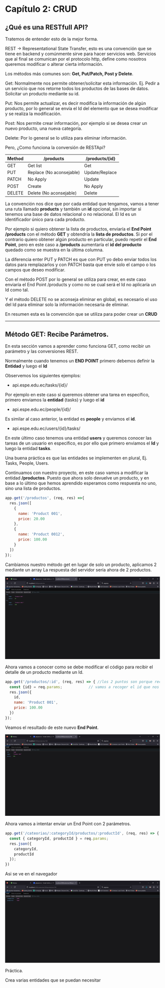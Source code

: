 # Capítulo 2: CRUD

## ¿Qué es una RESTfull API?

Tratemos de entender esto de la mejor forma.

REST -> Representational State Transfer, esto es una convención que se tiene en backend y comúnmente sirve para hacer servicios web. Servicios que al final se comunican por el protocolo http, define como nosotros queremos modificar o alterar cierta información.

Los métodos más comunes son: **Get, Put/Patch, Post y Delete**.

Get: Normalmente nos permite obtener/solicitar esta información. Ej. Pedir a un servicio que nos retorne todos los productos de las bases de datos. Solicitar un producto mediante su id.

Put: Nos permite actualizar, es decir modifica la información de algún producto, por lo general se envía el Id del elemento que se desea modificar y se realiza la modificación.

Post: Nos permite crear información, por ejemplo si se desea crear un nuevo producto, una nueva categoría.

Delete: Por lo general se lo utiliza para eliminar información.

Pero, ¿Como funciona la conversión de RESTApi?

| Method       | /products | /products/{id}   |
|--------------|-----------|------------      |
| GET          | Get list  | Get              |
| PUT          | Replace  (No aconsejable) | Update/Replace   |
| PATCH        | No Apply  | Update           |
| POST         | Create    | No Apply         |
| DELETE       | Delete  (No aconsejable)  | Delete           |

La convención nos dice que por cada entidad que tengamos, vamos a tener una ruta llamado **products** y también un  **id** opcional, sin importar si tenemos una base de datos relacional o no relacional. El Id es un identificador único para cada producto.

Por ejemplo si quiero obtener la lista de productos, enviaría el **End Point /products** con el método **GET** y obtendría la **lista de productos**. Si por el contrario quiero obtener algún producto en particular, puedo repetir el **End Point**, pero en este caso a **/products** aumentaría el **id del producto** quedado como se muestra en la última columna.

La diferencia enter PUT y PATCH es que con PUT yo debo enviar todos los datos para remplazarlos y con PATCH basta que envíe solo el campo o los campos que deseo modificar.

Con el método POST por lo general se utiliza para crear, en este caso enviaría el End Point /products y como no se cual será el Id no aplicaría un Id como tal.

Y el método DELETE no se aconseja eliminar en global, es necesario el uso del Id para eliminar solo la información necesaria de eliminar.

En resumen esta es la convención que se utiliza para poder crear un **CRUD**

---

## Método GET: Recibe Parámetros.

En esta sección vamos a aprender como funciona GET, como recibir un parámetro y las conversiones REST.

Normalmente cuando tenemos un **END POINT** primero debemos definir la **Entidad** y luego el **Id**

Observemos los siguientes ejemplos:

* api.espe.edu.ec/tasks/{id}/

Por ejemplo en este caso si queremos obtener una tarea en específico, primero enviamos la **entidad** (tasks) y luego el **id**
* api.espe.edu.ec/people/{id}/

Es similar al caso anterior, la entidad es **people** y enviamos el **id**.
* api.espe.edu.ec/users/{id}/tasks/

En este último caso tenemos una entidad **users** y queremos conocer las tareas de un usuario en específico, es por ello que primero enviamos el **Id** y luego la entidad **tasks**.

Una buena práctica es que las entidades se implementen en plural, Ej. Tasks, People, Users.

Continuamos con nuestro proyecto, en este caso vamos a modificar la entidad **/productos**. Puesto que ahora solo devuelve un producto, y en base a lo último que hemos aprendido esperamos como respuesta no uno, sino una lista de productos.

```js
app.get('/productos', (req, res) =>{
  res.json([
    {
      name: 'Product 001',
      price: 20.00
    },
    {
      name: 'Product 0012',
      price: 100.00
    }
  ])
});
```
Cambiamos nuestro método get en lugar de solo un producto, aplicamos 2 mediante un array
La respuesta del servidor sería ahora de 2 productos.

![](image.png "Mostrando 2 productos con el método GET")

Ahora vamos a conocer como se debe modificar el código para recibir el detalle de un producto mediante un Id.

```js
app.get('/productos/:id', (req, res) => { //los 2 puntos son porque recibe un parámetro.
  const {id} = req.params;            // vamos a recoger el id que nos envían
  res.json({
    id,
    name: 'Product 001',
    price: 100.00
  })
});
```
Veamos el resultado de este nuevo **End Point**.

![](image-1.png "Enviando como parámetro el número 100")

Ahora vamos a intentar enviar un End Point con 2 parámetros.

```js
app.get('/cateorias/:categoryId/productos/:productId', (req, res) => {
  const { categoryId, productId } = req.params;
  res.json({
    categoryId,
    productId
  });
})
```

Asi se ve en el navegador 

![](image-2.png "Pasando 2 parámetros mediante el método GET")

Práctica.

Crea varias entidades que se puedan necesitar 